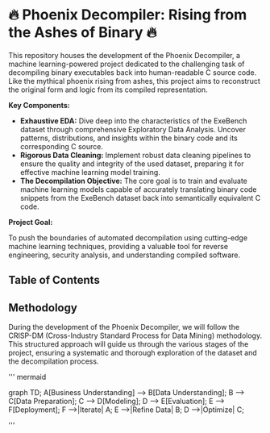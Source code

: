 # 🔥 **Phoenix Decompiler: Rising from the Ashes of Binary** 🔥

This repository houses the development of the Phoenix Decompiler, a machine learning-powered project dedicated to the challenging task of decompiling binary executables back into human-readable C source code. Like the mythical phoenix rising from ashes, this project aims to reconstruct the original form and logic from its compiled representation.

**Key Components:**

* **Exhaustive EDA:** Dive deep into the characteristics of the ExeBench dataset through comprehensive Exploratory Data Analysis. Uncover patterns, distributions, and insights within the binary code and its corresponding C source.
* **Rigorous Data Cleaning:** Implement robust data cleaning pipelines to ensure the quality and integrity of the used dataset, preparing it for effective machine learning model training.
* **The Decompilation Objective:** The core goal is to train and evaluate machine learning models capable of accurately translating binary code snippets from the ExeBench dataset back into semantically equivalent C code.

**Project Goal:**

To push the boundaries of automated decompilation using cutting-edge machine learning techniques, providing a valuable tool for reverse engineering, security analysis, and understanding compiled software.

## **Table of Contents**


## Methodology
During the development of the Phoenix Decompiler, we will follow the CRISP-DM (Cross-Industry Standard Process for Data Mining) methodology. This structured approach will guide us through the various stages of the project, ensuring a systematic and thorough exploration of the dataset and the decompilation process.

''' mermaid

graph TD;
    A[Business Understanding] --> B[Data Understanding];
    B --> C[Data Preparation];
    C --> D[Modeling];
    D --> E[Evaluation];
    E --> F[Deployment];
    F -->|Iterate| A;
    E -->|Refine Data| B;
    D -->|Optimize| C;

'''